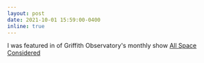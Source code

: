 ```yaml
---
layout: post
date: 2021-10-01 15:59:00-0400
inline: true
---
```


I was featured in of Griffith Observatory's monthly show <a href="https://youtu.be/-V0DY_dr-rE?t=698" target="blank">All Space Considered</a> 


